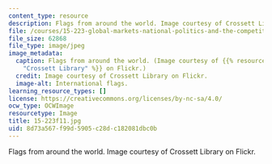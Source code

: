```yaml
---
content_type: resource
description: Flags from around the world. Image courtesy of Crossett Library on Flickr.
file: /courses/15-223-global-markets-national-politics-and-the-competitive-advantage-of-firms-fall-2011/8d73a567f99d5905c28dc182081dbc0b_15-223f11.jpg
file_size: 62868
file_type: image/jpeg
image_metadata:
  caption: Flags from around the world. (Image courtesy of {{% resource_link "dffba1c4-b4d7-4c0a-99c6-a6a57e63c444"
    "Crossett Library" %}} on Flickr.)
  credit: Image courtesy of Crossett Library on Flickr.
  image-alt: International flags.
learning_resource_types: []
license: https://creativecommons.org/licenses/by-nc-sa/4.0/
ocw_type: OCWImage
resourcetype: Image
title: 15-223f11.jpg
uid: 8d73a567-f99d-5905-c28d-c182081dbc0b
---
```

Flags from around the world. Image courtesy of Crossett Library on Flickr.